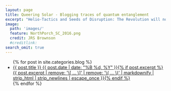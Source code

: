 ```yaml
---
layout: page
title: Queering Solar - Blogging traces of quantum entanglement
excerpt: "Helio-Tactics and Seeds of Disruption: The Revolution will not be televised."
image:
  path: 'images/'
  feature: NorthPorch_SC_2016.png
  credit: JRS Brownson
  #creditlink: 
search_omit: true
---
```


<ul class="post-list">
{% for post in site.categories.blog %} 
  <li><article><a href="{{ site.url }}{{ post.url }}">{{ post.title }} <span class="entry-date"><time datetime="{{ post.date | date_to_xmlschema }}">{{ post.date | date: "%B %d, %Y" }}</time></span>{% if post.excerpt %} <span class="excerpt">{{ post.excerpt | remove: '\[ ... \]' | remove: '\( ... \)' | markdownify | strip_html | strip_newlines | escape_once }}</span>{% endif %}</a></article></li>
{% endfor %}
</ul>
